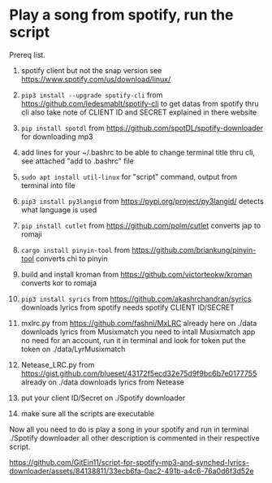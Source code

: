 # Play a song from spotify, run the script

Prereq list.

1. spotify client but not the snap version see https://www.spotify.com/us/download/linux/
2. ```pip3 install --upgrade spotify-cli```
from https://github.com/ledesmablt/spotify-cli to get datas from spotify thru cli also take note of CLIENT ID and SECRET explained in there website

3. ```pip install spotdl```
from https://github.com/spotDL/spotify-downloader for downloading mp3

4. add lines for your ~/.bashrc to be able to change terminal title thru cli, see attached "add to .bashrc" file

5. ```sudo apt install util-linux```
for "script" command, output from terminal into file

6. ```pip3 install py3langid```
from https://pypi.org/project/py3langid/ detects what language is used

7. ```pip install cutlet```
from https://github.com/polm/cutlet converts jap to romaji

8. ```cargo install pinyin-tool```
from https://github.com/briankung/pinyin-tool converts chi to pinyin

9. build and install kroman
from https://github.com/victorteokw/kroman converts kor to romaja

10. ```pip3 install syrics```
from https://github.com/akashrchandran/syrics downloads lyrics from spotify
needs spotify CLIENT ID/SECRET

11. mxlrc.py from https://github.com/fashni/MxLRC already here on ./data
downloads lyrics from Musixmatch
you need to intall Musixmatch app no need for an account, run it in terminal and look for token
put the token on ./data/LyrMusixmatch

12. Netease_LRC.py from https://gist.github.com/blueset/43172f5ecd32e75d9f9bc6b7e0177755 already on ./data
downloads lyrics from Netease
      
13. put your client ID/Secret on ./Spotify downloader

14. make sure all the scripts are executable

Now all you need to do is play a song in your spotify and run in terminal ./Spotify downloader
all other description is commented in their respective script.



https://github.com/GitEin11/script-for-spotify-mp3-and-synched-lyrics-downloader/assets/84138811/33ecb6fa-0ac2-491b-a4c6-76a0d6f3d52e




